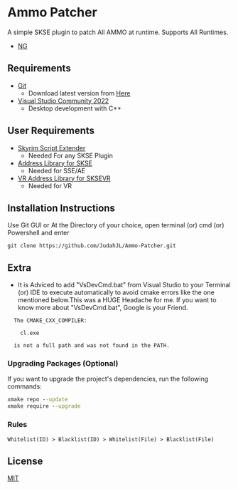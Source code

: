 # Ammo Patcher
A simple SKSE plugin to patch All AMMO at runtime. Supports All Runtimes.

- [NG](https://www.nexusmods.com/skyrimspecialedition/mods/109061/)

## Requirements

- [Git](https://git-scm.com/)
  - Download latest version from [Here](https://git-scm.com/downloads)
- [Visual Studio Community 2022](https://visualstudio.microsoft.com/)
  - Desktop development with C++
  
## User Requirements
- [Skyrim Script Extender](https://skse.silverlock.org/)
  - Needed For any SKSE Plugin
- [Address Library for SKSE](https://www.nexusmods.com/skyrimspecialedition/mods/32444)
  - Needed for SSE/AE
- [VR Address Library for SKSEVR](https://www.nexusmods.com/skyrimspecialedition/mods/58101)
  - Needed for VR

## Installation Instructions
Use Git GUI or At the Directory of your choice, open terminal (or) cmd (or) Powershell and enter
```
git clone https://github.com/JudahJL/Ammo-Patcher.git
```

## Extra
- It is Adviced to add "VsDevCmd.bat" from Visual Studio to your Terminal (or) IDE to execute automatically to avoid cmake errors like the one mentioned below.This was a HUGE Headache for me. If you want to know more about "VsDevCmd.bat", Google is your Friend.
```
  The CMAKE_CXX_COMPILER:

    cl.exe

  is not a full path and was not found in the PATH.
``` 
### Upgrading Packages (Optional)
If you want to upgrade the project's dependencies, run the following commands:
```bat
xmake repo --update
xmake require --upgrade
```

### Rules
```
Whitelist(ID) > Blacklist(ID) > Whitelist(File) > Blacklist(File)
```
## License

[MIT](LICENSE)
